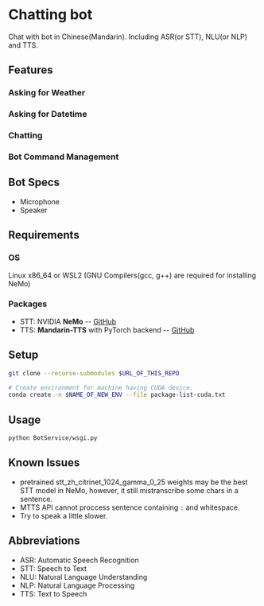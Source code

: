 
# Chatting bot

Chat with bot in Chinese(Mandarin). Including ASR(or STT), NLU(or NLP) and TTS.

## Features

### Asking for Weather

### Asking for Datetime

### Chatting

### Bot Command Management

## Bot Specs

* Microphone
* Speaker

## Requirements

### OS

Linux x86_64 or WSL2 (GNU Compilers(gcc, g++) are required for installing NeMo)

### Packages

* STT: NVIDIA **NeMo** -- [GitHub](https://github.com/NVIDIA/NeMo)
* TTS: **Mandarin-TTS** with PyTorch backend -- [GitHub](https://github.com/ranchlai/mandarin-tts)

## Setup

```sh
git clone --recurse-submodules $URL_OF_THIS_REPO

# Create environment for machine having CUDA device.
conda create -n $NAME_OF_NEW_ENV --file package-list-cuda.txt
```

## Usage

```sh
python BotService/wsgi.py
```

## Known Issues

* pretrained stt_zh_citrinet_1024_gamma_0_25 weights may be the best STT model in NeMo,
  however, it still mistranscribe some chars in a sentence.
* MTTS API cannot proccess sentence containing `:` and whitespace.
* Try to speak a little slower.

## Abbreviations

* ASR: Automatic Speech Recognition
* STT: Speech to Text
* NLU: Natural Language Understanding
* NLP: Natural Language Processing
* TTS: Text to Speech
